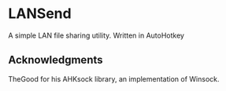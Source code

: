 LANSend
=============

A simple LAN file sharing utility.
Written in AutoHotkey

Acknowledgments
-------
TheGood for his AHKsock library, an implementation of Winsock.
